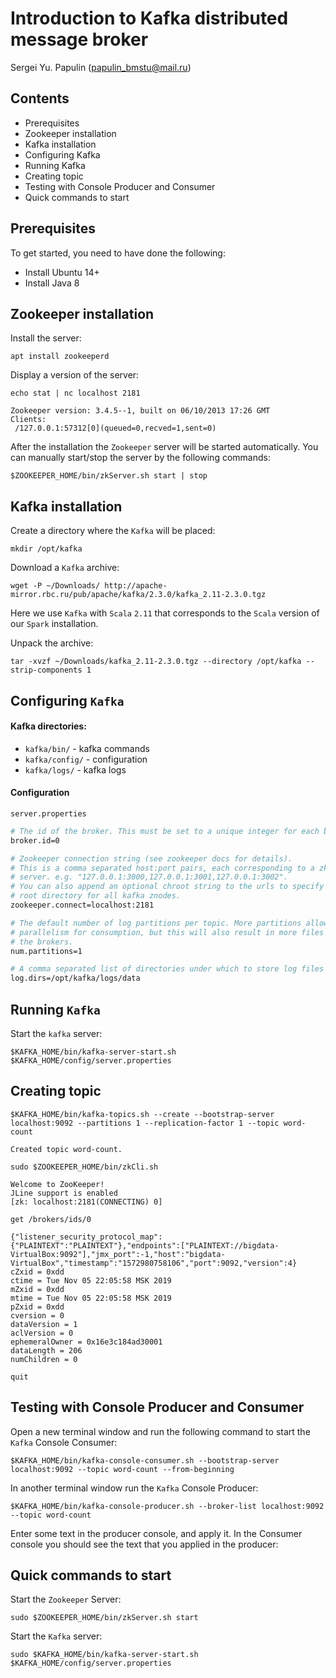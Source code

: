 # Introduction to Kafka distributed message broker
Sergei Yu. Papulin (papulin_bmstu@mail.ru)

## Contents

- Prerequisites
- Zookeeper installation
- Kafka installation
- Configuring Kafka
- Running Kafka
- Creating topic
- Testing with Console Producer and Consumer
- Quick commands to start

## Prerequisites

To get started, you need to have done the following:

- Install Ubuntu 14+
- Install Java 8

## Zookeeper installation

Install the server:

`apt install zookeeperd`

Display a version of the server:

`echo stat | nc localhost 2181`

```
Zookeeper version: 3.4.5--1, built on 06/10/2013 17:26 GMT
Clients:
 /127.0.0.1:57312[0](queued=0,recved=1,sent=0)
```

After the installation the `Zookeeper` server will be started automatically. You can manually start/stop the server by the following commands:

`$ZOOKEEPER_HOME/bin/zkServer.sh start | stop`

## Kafka installation

Create a directory where the `Kafka` will be placed:

`mkdir /opt/kafka`

Download a `Kafka` archive:

`wget -P ~/Downloads/ http://apache-mirror.rbc.ru/pub/apache/kafka/2.3.0/kafka_2.11-2.3.0.tgz`

Here we use `Kafka` with `Scala` `2.11` that corresponds to the `Scala` version of our `Spark` installation.

Unpack the archive: 

`tar -xvzf ~/Downloads/kafka_2.11-2.3.0.tgz --directory /opt/kafka --strip-components 1`

## Configuring `Kafka`

#### Kafka directories:

- `kafka/bin/` - kafka commands
- `kafka/config/` - configuration
- `kafka/logs/` - kafka logs

#### Configuration

`server.properties`

```bash
# The id of the broker. This must be set to a unique integer for each broker.
broker.id=0

# Zookeeper connection string (see zookeeper docs for details).
# This is a comma separated host:port pairs, each corresponding to a zk
# server. e.g. "127.0.0.1:3000,127.0.0.1:3001,127.0.0.1:3002".
# You can also append an optional chroot string to the urls to specify the
# root directory for all kafka znodes.
zookeeper.connect=localhost:2181

# The default number of log partitions per topic. More partitions allow greater
# parallelism for consumption, but this will also result in more files across
# the brokers.
num.partitions=1

# A comma separated list of directories under which to store log files
log.dirs=/opt/kafka/logs/data
```

## Running `Kafka`

Start the `kafka` server:

`$KAFKA_HOME/bin/kafka-server-start.sh $KAFKA_HOME/config/server.properties`

## Creating topic

`$KAFKA_HOME/bin/kafka-topics.sh --create --bootstrap-server localhost:9092 --partitions 1 --replication-factor 1 --topic word-count`

```
Created topic word-count.
```

`sudo $ZOOKEEPER_HOME/bin/zkCli.sh`

```
Welcome to ZooKeeper!
JLine support is enabled
[zk: localhost:2181(CONNECTING) 0] 
```

`get /brokers/ids/0`

```
{"listener_security_protocol_map":{"PLAINTEXT":"PLAINTEXT"},"endpoints":["PLAINTEXT://bigdata-VirtualBox:9092"],"jmx_port":-1,"host":"bigdata-VirtualBox","timestamp":"1572980758106","port":9092,"version":4}
cZxid = 0xdd
ctime = Tue Nov 05 22:05:58 MSK 2019
mZxid = 0xdd
mtime = Tue Nov 05 22:05:58 MSK 2019
pZxid = 0xdd
cversion = 0
dataVersion = 1
aclVersion = 0
ephemeralOwner = 0x16e3c184ad30001
dataLength = 206
numChildren = 0
```

`quit`


## Testing with Console Producer and Consumer

Open a new terminal window and run the following command to start the `Kafka` Console Consumer:

`$KAFKA_HOME/bin/kafka-console-consumer.sh --bootstrap-server localhost:9092 --topic word-count --from-beginning`

In another terminal window run the `Kafka` Console Producer:

`$KAFKA_HOME/bin/kafka-console-producer.sh --broker-list localhost:9092 --topic word-count`

Enter some text in the producer console, and apply it. In the Consumer console you should see the text that you applied in the producer:

## Quick commands to start

Start the `Zookeeper` Server:

`sudo $ZOOKEEPER_HOME/bin/zkServer.sh start`

Start the `Kafka` server:

`sudo $KAFKA_HOME/bin/kafka-server-start.sh $KAFKA_HOME/config/server.properties`
